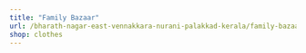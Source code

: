 ```yaml
---
title: "Family Bazaar"
url: /bharath-nagar-east-vennakkara-nurani-palakkad-kerala/family-bazaar/
shop: clothes
---
```

